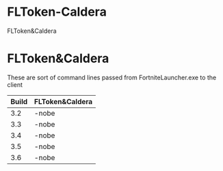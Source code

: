 # FLToken-Caldera
FLToken&amp;Caldera

# FLToken&Caldera
These are sort of command lines passed from FortniteLauncher.exe to the client

| Build  | FLToken&Caldera |
| ------------- | ------------- |
| 3.2  | -nobe  |
| 3.3  | -nobe  |
| 3.4  | -nobe  |
| 3.5  | -nobe  |
| 3.6  | -nobe  |
